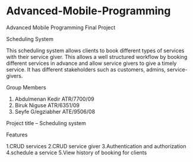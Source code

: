 # Advanced-Mobile-Programming
Advanced Mobile Programming Final Project

Scheduling System

This scheduling system allows clients to book different types of services with their service giver. 
This allows a well structured workflow by booking different services in advance and allow service givers to give a timely service. It has different stakeholders such as customers, admins, service-givers. 

Group Members
1. Abdulmenan Kedir           	ATR/7700/09
2. Biruk Niguse                  ATR/6351/09
3. Seyfe G/egziabher             ATE/9506/08

Project title – Scheduling system

   Features

1.CRUD services
2.CRUD service giver
3.Authentication and authorization
4.schedule a service
5.View history of booking for clients
